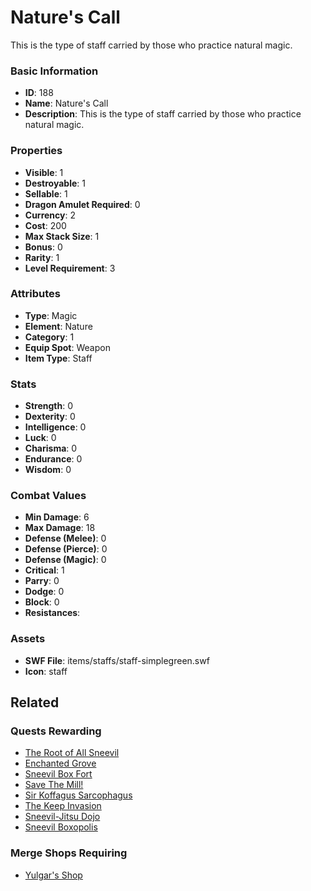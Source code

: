 # Nature's Call

This is the type of staff carried by those who practice natural magic.

### Basic Information

- **ID**: 188
- **Name**: Nature&#039;s Call
- **Description**: This is the type of staff carried by those who practice natural magic.

### Properties

- **Visible**: 1
- **Destroyable**: 1
- **Sellable**: 1
- **Dragon Amulet Required**: 0
- **Currency**: 2
- **Cost**: 200
- **Max Stack Size**: 1
- **Bonus**: 0
- **Rarity**: 1
- **Level Requirement**: 3

### Attributes

- **Type**: Magic
- **Element**: Nature
- **Category**: 1
- **Equip Spot**: Weapon
- **Item Type**: Staff

### Stats

- **Strength**: 0
- **Dexterity**: 0
- **Intelligence**: 0
- **Luck**: 0
- **Charisma**: 0
- **Endurance**: 0
- **Wisdom**: 0

### Combat Values

- **Min Damage**: 6
- **Max Damage**: 18
- **Defense (Melee)**: 0
- **Defense (Pierce)**: 0
- **Defense (Magic)**: 0
- **Critical**: 1
- **Parry**: 0
- **Dodge**: 0
- **Block**: 0
- **Resistances**: 

### Assets

- **SWF File**: items/staffs/staff-simplegreen.swf
- **Icon**: staff

## Related

### Quests Rewarding

- [The Root of All Sneevil](../quests/6-the-root-of-all-sneevil.md)
- [Enchanted Grove](../quests/14-enchanted-grove.md)
- [Sneevil Box Fort](../quests/16-sneevil-box-fort.md)
- [Save The Mill!](../quests/17-save-the-mill.md)
- [Sir Koffagus Sarcophagus](../quests/58-sir-koffagus-sarcophagus.md)
- [The Keep Invasion](../quests/71-the-keep-invasion.md)
- [Sneevil-Jitsu Dojo](../quests/72-sneevil-jitsu-dojo.md)
- [Sneevil Boxopolis](../quests/73-sneevil-boxopolis.md)

### Merge Shops Requiring

- [Yulgar's Shop](../merge-shops/1-yulgar-s-shop.md)

